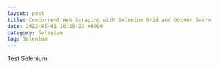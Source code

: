 ```yaml
---
layout: post
title: Concurrent Web Scraping with Selenium Grid and Docker Swarm
date: 2022-05-01 16:20:23 +0900
category: Selenium
tag: Selenium
---
```



Test Selenium 